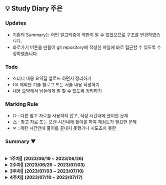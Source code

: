 ## 💡 Study Diary 주은  

### Updates
- 기존의 Summary는 어떤 알고리즘이 약한지 알 수 없었으므로 구조를 변경하였습니다.
- 바로가기 버튼을 만들어 git repository에 작성한 파일에 바로 접근할 수 있도록 수정하였습니다.

### Todo
- 스터디 내용 요약집 업로드 하면서 정리하기
- Git 제외한 기술 블로그 또는 서술 내용 작성하기
- 내용 요약해서 남들에게 말 할 수 있도록 정리하기

### Marking Rule
- ○ : 다른 참고 자료를 사용하지 않고, 적정 시간내에 풀이한 문제
- △ : 참고 자료 또는 오랜 시간내에 풀이를 하여 재검토가 필요한 문제 
- ✕ : 제한 시간안에 풀이를 끝내지 못했거나 시도조차 못한 


### Summary ▼

<br />
<details markdown="1">
<summary><strong> 1주차🌱 (2023/06/19 ~ 2023/06/26)</strong></summary> 
  
| 레벨 |     문제     |                             내용                             | 수행 | 언어 | 바로가기 | 정리글 |
| :----: | :----------: | :----------------------------------------------------------: | :----: | :----: | :----: | :----: |
|LV2|[Programmers_무인도_여행](https://school.programmers.co.kr/learn/courses/30/lessons/154540)|DFS| ○ | JAVA |[클릭](./Programmers/LV2_무인도여행.java)||
|실버1|[BOJ_2178_미로탐색](https://www.acmicpc.net/problem/2178)|BFS| ○ | JAVA |[클릭](./BOJ/BOJ_2178_미로탐색.java)||

<br>
</details>
<details markdown="1">
<summary><strong> 2주차🌱 (2023/06/26 ~ 2023/07/03)</strong></summary> 
  
| 레벨 |     문제     |                             내용                             | 수행 | 언어 | 바로가기 | 정리글 |
| :----: | :----------: | :----------------------------------------------------------: | :----: | :----: | :----: | :----: |
|LV3|[Programmers_몸짱_트레이너_라이언의_고민](https://school.programmers.co.kr/learn/courses/30/lessons/1838)|카카오| ○ | JAVA |[클릭](./Programmers/LV3_몸짱_트레이너_라이언의_고민.java)|[맨해튼거리](https://ko.wikipedia.org/wiki/%EB%A7%A8%ED%95%B4%ED%8A%BC_%EA%B1%B0%EB%A6%AC)|
|골드5|[BOJ_2011_암호코드](https://www.acmicpc.net/problem/2011)|DP| ○ | JAVA |[클릭](./BOJ/BOJ_2011_암호코드.java)||

<br>
</details>
<details markdown="1">
<summary><strong> 3주차🌱 (2023/07/03 ~ 2023/07/10)</strong></summary> 
  
| 레벨 |     문제     |                             내용                             | 수행 | 언어 | 바로가기 | 정리글 |
| :----: | :----------: | :----------------------------------------------------------: | :----: | :----: | :----: | :----: |
|LV3|[Programmers_기지국_설치](https://school.programmers.co.kr/learn/courses/30/lessons/12979)|Summer/Winter Coding(~2018)| ○ | JAVA |[클릭](./Programmers/LV3_기지국설치.java)||
|골드5|[BOJ_2011_Fly_me_to_the_Alpha_Centauri](https://www.acmicpc.net/problem/1011)|수학| ○ | JAVA |[클릭](./BOJ/BOJ_1011_Fly_me_to_the_Alpha_Centauri.java)|[증명자료](./files/BOJ_1011_증명.png)|

<br>
</details>


<details markdown="1">
<summary><strong> 4주차🌱 (2023/07/10 ~ 2023/07/17)</strong></summary> 
  
| 레벨 |     문제     |                             내용                             | 수행 | 언어 | 바로가기 | 정리글 |
| :----: | :----------: | :----------------------------------------------------------: | :----: | :----: | :----: | :----: |
|LV3|[Programmers_부대복](https://school.programmers.co.kr/learn/courses/30/lessons/132266)|연습문제, 다익스트라, BFS| ○ | JAVA |[클릭](./Programmers/LV3_부대복.java)||
|골드5|[BOJ_11559_Puyo_Puyo](https://www.acmicpc.net/problem/11559)|구현, 시뮬레이터| ○ | JAVA |[클릭](./BOJ/BOJ_11559_Puyo_Puyo.java)||
|골드5|[BOJ_20165_인내의_도미노_장인_호석](https://www.acmicpc.net/problem/20165)|구현, 시뮬레이터| ○ | JAVA |[클릭](./BOJ/BOJ_20169_인내의_도미노_장인_호석.java)||

<br>
</details>
